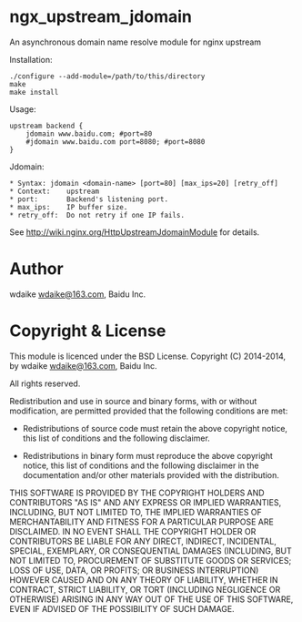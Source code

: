 ngx_upstream_jdomain
====================

An asynchronous domain name resolve module for nginx upstream

Installation:

	./configure --add-module=/path/to/this/directory
	make
	make install

Usage:

	upstream backend {                                                                              
		jdomain www.baidu.com; #port=80                                                             
		#jdomain www.baidu.com port=8080; #port=8080
	}                                                                                               
                                                                                                    
Jdomain: 

	* Syntax: jdomain <domain-name> [port=80] [max_ips=20] [retry_off]                              
	* Context:    upstream                                                                          
	* port:       Backend's listening port.                                                         
	* max_ips:    IP buffer size.                                                                   
	* retry_off:  Do not retry if one IP fails. 

See http://wiki.nginx.org/HttpUpstreamJdomainModule for details.

Author
======

wdaike <wdaike@163.com>, Baidu Inc.

Copyright & License
===================

This module is licenced under the BSD License.
Copyright (C) 2014-2014, by wdaike <wdaike@163.com>, Baidu Inc.

All rights reserved.

Redistribution and use in source and binary forms, with or without modification, are permitted provided that the following conditions are met:

* Redistributions of source code must retain the above copyright notice, this list of conditions and the following disclaimer.

* Redistributions in binary form must reproduce the above copyright notice, this list of conditions and the following disclaimer in the documentation and/or other materials provided with the distribution.

THIS SOFTWARE IS PROVIDED BY THE COPYRIGHT HOLDERS AND CONTRIBUTORS "AS IS" AND ANY EXPRESS OR IMPLIED WARRANTIES, INCLUDING, BUT NOT LIMITED TO, THE IMPLIED WARRANTIES OF MERCHANTABILITY AND FITNESS FOR A PARTICULAR PURPOSE ARE DISCLAIMED. IN NO EVENT SHALL THE COPYRIGHT HOLDER OR CONTRIBUTORS BE LIABLE FOR ANY DIRECT, INDIRECT, INCIDENTAL, SPECIAL, EXEMPLARY, OR CONSEQUENTIAL DAMAGES (INCLUDING, BUT NOT LIMITED TO, PROCUREMENT OF SUBSTITUTE GOODS OR SERVICES; LOSS OF USE, DATA, OR PROFITS; OR BUSINESS INTERRUPTION) HOWEVER CAUSED AND ON ANY THEORY OF LIABILITY, WHETHER IN CONTRACT, STRICT LIABILITY, OR TORT (INCLUDING NEGLIGENCE OR OTHERWISE) ARISING IN ANY WAY OUT OF THE USE OF THIS SOFTWARE, EVEN IF ADVISED OF THE POSSIBILITY OF SUCH DAMAGE.


